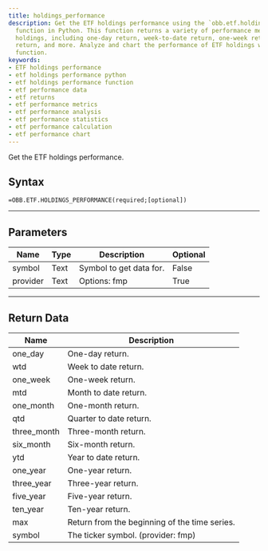```yaml
---
title: holdings_performance
description: Get the ETF holdings performance using the `obb.etf.holdings_performance`
  function in Python. This function returns a variety of performance metrics for ETF
  holdings, including one-day return, week-to-date return, one-week return, month-to-date
  return, and more. Analyze and chart the performance of ETF holdings with this comprehensive
  function.
keywords: 
- ETF holdings performance
- etf holdings performance python
- etf holdings performance function
- etf performance data
- etf returns
- etf performance metrics
- etf performance analysis
- etf performance statistics
- etf performance calculation
- etf performance chart
---
```


<!-- markdownlint-disable MD041 -->

Get the ETF holdings performance.

## Syntax

```excel wordwrap
=OBB.ETF.HOLDINGS_PERFORMANCE(required;[optional])
```

---

## Parameters

| Name | Type | Description | Optional |
| ---- | ---- | ----------- | -------- |
| symbol | Text | Symbol to get data for. | False |
| provider | Text | Options: fmp | True |

---

## Return Data

| Name | Description |
| ---- | ----------- |
| one_day | One-day return.  |
| wtd | Week to date return.  |
| one_week | One-week return.  |
| mtd | Month to date return.  |
| one_month | One-month return.  |
| qtd | Quarter to date return.  |
| three_month | Three-month return.  |
| six_month | Six-month return.  |
| ytd | Year to date return.  |
| one_year | One-year return.  |
| three_year | Three-year return.  |
| five_year | Five-year return.  |
| ten_year | Ten-year return.  |
| max | Return from the beginning of the time series.  |
| symbol | The ticker symbol. (provider: fmp) |

